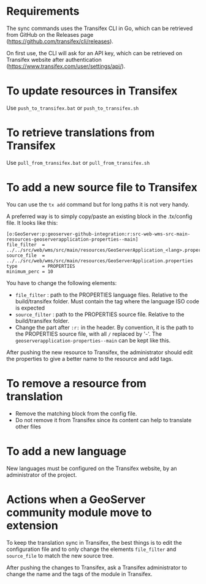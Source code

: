 # Requirements

The sync commands uses the Transifex CLI in Go, which can be retrieved from GitHub on the Releases page (https://github.com/transifex/cli/releases).

On first use, the CLI will ask for an API key, which can be retrieved on Transifex website after authentication (https://www.transifex.com/user/settings/api/).

# To update resources in Transifex

Use `push_to_transifex.bat` or `push_to_transifex.sh`

# To retrieve translations from Transifex

Use `pull_from_transifex.bat` or `pull_from_transifex.sh`

# To add a new source file to Transifex

You can use the `tx add` command but for long paths it is not very handy.

A preferred way is to simply copy/paste an existing block in the .tx/config file. It looks like this:
```
[o:GeoServer:p:geoserver-github-integration:r:src-web-wms-src-main-resources-geoserverapplication-properties--main]
file_filter  = ../../src/web/wms/src/main/resources/GeoServerApplication_<lang>.properties
source_file  = ../../src/web/wms/src/main/resources/GeoServerApplication.properties
type         = PROPERTIES
minimum_perc = 10
```

You have to change the following elements:
- `file_filter` : path to the PROPERTIES language files. Relative to the build/transifex folder. Must contain the tag <lang> where the language ISO code is expected
- `source_filter` : path to the PROPERTIES source file. Relative to the build/transifex folder.
- Change the part after `:r:` in the header. By convention, it is the path to the PROPERTIES source file, with all `/` replaced by '-'. The `geoserverapplication-properties--main` can be kept like this.

After pushing the new resource to Transifex, the administrator should edit the properties to give a better name to the resource and add tags.

# To remove a resource from translation

- Remove the matching block from the config file.
- Do not remove it from Transifex since its content can help to translate other files

# To add a new language

New languages must be configured on the Transifex website, by an administrator of the project.

# Actions when a GeoServer community module move to extension

To keep the translation sync in Transifex, the best things is to edit the configuration file and to only change the elements `file_filter` and `source_file` to match the new source tree.

After pushing the changes to Transifex, ask a Transifex administrator to change the name and the tags of the module in Transifex.